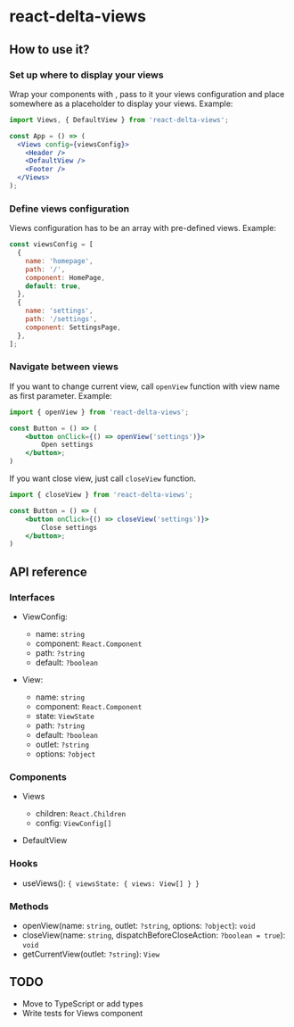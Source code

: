 # react-delta-views

## How to use it?

### Set up where to display your views

Wrap your components with <Views>, pass to it your views configuration and place <DefaultView> somewhere as a placeholder to display your views. Example:

```jsx
import Views, { DefaultView } from 'react-delta-views';

const App = () => (
  <Views config={viewsConfig}>
    <Header />
    <DefaultView />
    <Footer />
  </Views>
);
```

### Define views configuration

Views configuration has to be an array with pre-defined views. Example:

```js
const viewsConfig = [
  {
    name: 'homepage',
    path: '/',
    component: HomePage,
    default: true,
  },
  {
    name: 'settings',
    path: '/settings',
    component: SettingsPage,
  },
];
```

### Navigate between views

If you want to change current view, call `openView` function with view name as first parameter. Example:

```jsx
import { openView } from 'react-delta-views';

const Button = () => (
    <button onClick={() => openView('settings')}>
        Open settings
    </button>;
)
```

If you want close view, just call `closeView` function.

```jsx
import { closeView } from 'react-delta-views';

const Button = () => (
    <button onClick={() => closeView('settings')}>
        Close settings
    </button>;
)
```

## API reference

### Interfaces

- ViewConfig:

  - name: `string`
  - component: `React.Component`
  - path: `?string`
  - default: `?boolean`

- View:

  - name: `string`
  - component: `React.Component`
  - state: `ViewState`
  - path: `?string`
  - default: `?boolean`
  - outlet: `?string`
  - options: `?object`

### Components

- Views

  - children: `React.Children`
  - config: `ViewConfig[]`

- DefaultView

### Hooks

- useViews(): `{ viewsState: { views: View[] } }`

### Methods

- openView(name: `string`, outlet: `?string`, options: `?object`): `void`
- closeView(name: `string`, dispatchBeforeCloseAction: `?boolean = true`): `void`
- getCurrentView(outlet: `?string`): `View`

## TODO

- Move to TypeScript or add types
- Write tests for Views component
